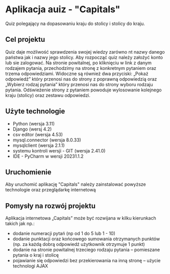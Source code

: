 #  Aplikacja auiz - "Capitals"
Quiz polegający na dopasowaniu kraju do stolicy i stolicy do kraju.

## Cel projektu
Quiz daje możliwość sprawdzenia swojej wiedzy zarówno nt nazwy danego państwa jak i nazwy jego stolicy.
Aby rozpocząć quiz należy założyć konto lub sie zalogować. Na stronie powitalnej, po kliknięciu
 w link z danym rodzajem pytania, przechodzimy na stronę z konkretnym pytaniem oraz trzema odpowiedziami.
 Widoczne są również dwa przyciski: „Pokaż odpowiedź” który przenosi nas do strony z poprawną odpowiedzią
 oraz „Wybierz rodzaj pytania” który przenosi nas do strony wyboru rodzaju pytania.
 Odświeżenie strony z pytaniem powoduje wylosowanie kolejnego kraju (stolicy) oraz zestawu odpowiedzi.

## Użyte technologie
- Python (wersja 3.11)
- Django (wersj 4.2)
- csv editor (wersja 4.53)
- mysql.connector (wersja 8.0.33)
- mysqlclient (wersja 2.1.1)
- systemu kontroli wersji - GIT (wersja 2.41.0)
- IDE - PyCharm w wersji 20231.1.2

## Uruchomienie
Aby uruchomić aplikację "Capitals" należy zainstalować powyższe technologie oraz przeglądarkę internetową

## Pomysły na rozwój projektu
Aplikacja internetowa „Capitals” może być rozwijana w kilku kierunkach takich jak np.:
-	dodanie numeracji pytań (np od 1 do 5 lub 1 - 10)
-	dodanie punktacji oraz końcowego sumowania otrzymanych punktów (np. za każdą dobrą odpowiedź użytkownik otrzymuje 1 punkt)
-	dodanie na stronie powitalnej trzeciego rodzaju pytania – pomieszane pytania o kraj i stolicę
-	pojawianie się odpowiedzi bez przekierowania na inną stronę – użycie technologi AJAX
